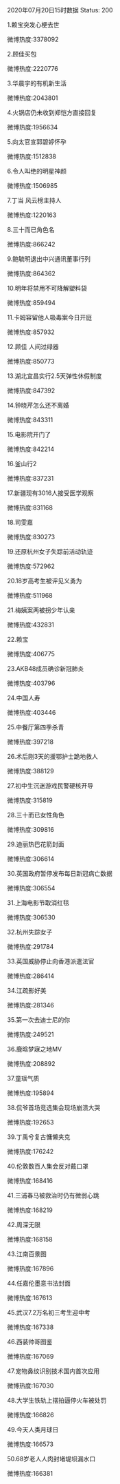 2020年07月20日15时数据
Status: 200

1.赖宝突发心梗去世

微博热度:3378092

2.顾佳买包

微博热度:2220776

3.华晨宇的有机新生活

微博热度:2043801

4.火锅店仍未收到郑恺方直接回复

微博热度:1956634

5.向太官宣郭碧婷怀孕

微博热度:1512838

6.令人叫绝的明星神颜

微博热度:1506985

7.丁当 风云榜主持人

微博热度:1220163

8.三十而已角色名

微博热度:866242

9.鲍毓明退出中兴通讯董事行列

微博热度:864362

10.明年将禁用不可降解塑料袋

微博热度:859494

11.卡姆容留他人吸毒案今日开庭

微博热度:857932

12.顾佳 人间过绿器

微博热度:850773

13.湖北宜昌实行2.5天弹性休假制度

微博热度:847392

14.钟晓芹怎么还不离婚

微博热度:843311

15.电影院开门了

微博热度:842214

16.釜山行2

微博热度:837231

17.新疆现有3016人接受医学观察

微博热度:831168

18.司雯嘉

微博热度:830273

19.还原杭州女子失踪前活动轨迹

微博热度:572962

20.18岁高考生被评见义勇为

微博热度:511968

21.梅姨案两被拐少年认亲

微博热度:432831

22.赖宝

微博热度:406775

23.AKB48成员确诊新冠肺炎

微博热度:403796

24.中国人寿

微博热度:403446

25.中餐厅第四季杀青

微博热度:397218

26.术后刚3天的援鄂护士跪地救人

微博热度:388129

27.初中生沉迷游戏民警硬核开导

微博热度:315819

28.三十而已女性角色

微博热度:309816

29.迪丽热巴花箭封面

微博热度:306614

30.英国政府暂停发布每日新冠病亡数据

微博热度:306554

31.上海电影节取消红毯

微博热度:306530

32.杭州失踪女子

微博热度:291784

33.英国威胁停止向香港派遣法官

微博热度:286414

34.江疏影好美

微博热度:281346

35.第一次去迪士尼的你

微博热度:249521

36.鹿晗梦寐之地MV

微博热度:208892

37.童瑶气质

微博热度:195894

38.侃爷首场竞选集会现场崩溃大哭

微博热度:192653

39.丁禹兮复古慵懒夹克

微博热度:176242

40.伦敦数百人集会反对戴口罩

微博热度:168416

41.三浦春马被救治时仍有微弱心跳

微博热度:168219

42.周深无限

微博热度:168158

43.江南百景图

微博热度:167896

44.任嘉伦墨意书法封面

微博热度:167613

45.武汉7.2万名初三考生迎中考

微博热度:167338

46.西装帅哥图鉴

微博热度:167069

47.宠物鼻纹识别技术国内首次应用

微博热度:167030

48.大学生铁轨上摆拍逼停火车被处罚

微博热度:166826

49.今天人类月球日

微博热度:166573

50.68岁老人人肉封堵堤坝漏水口

微博热度:166381


